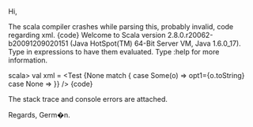 Hi,

The scala compiler crashes while parsing this, probably invalid, code regarding xml.
{code}
Welcome to Scala version 2.8.0.r20062-b20091209020151 (Java HotSpot(TM) 64-Bit Server VM, Java 1.6.0_17).
Type in expressions to have them evaluated.
Type :help for more information.

scala> val xml = <Test {None match { case Some(o) => opt1={o.toString} case None =>  }} />
{code}

The stack trace and console errors are attached.

Regards,
Germ�n.
